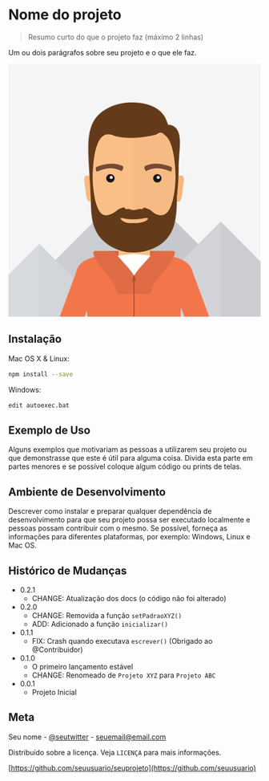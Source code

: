 # Nome do projeto
> Resumo curto do que o projeto faz (máximo 2 linhas)

Um ou dois parágrafos sobre seu projeto e o que ele faz.

![](photo.png)

## Instalação

Mac OS X & Linux:
```sh
npm install --save
```

Windows:
```sh
edit autoexec.bat
```

## Exemplo de Uso

Alguns exemplos que motivariam as pessoas a utilizarem seu projeto ou que demonstrasse que este é útil para alguma coisa. Divida esta parte em partes menores e se possível coloque algum código ou prints de telas.

## Ambiente de Desenvolvimento

Descrever como instalar e preparar qualquer dependência de desenvolvimento para que seu projeto possa ser executado localmente e pessoas possam contribuir com o mesmo.
Se possível, forneça as informações para diferentes plataformas, por exemplo: Windows, Linux e Mac OS.

## Histórico de Mudanças

* 0.2.1
    * CHANGE: Atualização dos docs (o código não foi alterado)
* 0.2.0
    * CHANGE: Removida a função `setPadraoXYZ()`
    * ADD: Adicionado a função `inicializar()`
* 0.1.1
    * FIX: Crash quando executava `escrever()` (Obrigado ao @Contribuidor)
* 0.1.0
    * O primeiro lançamento estável
    * CHANGE: Renomeado de `Projeto XYZ` para `Projeto ABC`
* 0.0.1
    * Projeto Inicial

## Meta

Seu nome - [@seutwitter](https://www.twitter.com/seuTwitter) - seuemail@email.com

Distribuído sobre a licença. Veja `LICENÇA` para mais informações.

[https://github.com/seuusuario/seuprojeto](https://github.com/seuusuario)